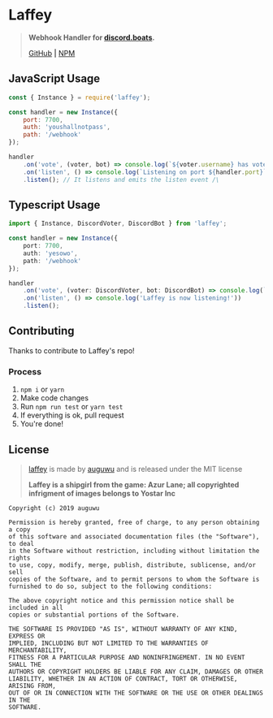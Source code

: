 # Laffey

> **Webhook Handler for [discord.boats](https://discord.boats).**
>
> [GitHub](https://github.com/auguwu/laffey) **|** [NPM](https://npmjs.com/package/laffey)

## JavaScript Usage

```js
const { Instance } = require('laffey');

const handler = new Instance({
    port: 7700,
    auth: 'youshallnotpass',
    path: '/webhook'
});

handler
    .on('vote', (voter, bot) => console.log(`${voter.username} has voted ${bot.name}`))
    .on('listen', () => console.log(`Listening on port ${handler.port}`))
    .listen(); // It listens and emits the listen event /\
```

## Typescript Usage

```ts
import { Instance, DiscordVoter, DiscordBot } from 'laffey';

const handler = new Instance({
    port: 7700,
    auth: 'yesowo',
    path: '/webhook'
});

handler
    .on('vote', (voter: DiscordVoter, bot: DiscordBot) => console.log(`${voter.username} has voted ${bot.name}`))
    .on('listen', () => console.log('Laffey is now listening!'))
    .listen();
```

## Contributing

Thanks to contribute to Laffey's repo!

### Process

1) `npm i` or `yarn`
2) Make code changes
3) Run `npm run test` or `yarn test`
4) If everything is ok, pull request
5) You're done!

## License

> [laffey](https://github.com/auguwu/laffey) is made by [auguwu](https://augu.me) and is released under the MIT license
>
> **Laffey is a shipgirl from the game: Azur Lane; all copyrighted infrigment of images belongs to Yostar Inc**

```
Copyright (c) 2019 auguwu

Permission is hereby granted, free of charge, to any person obtaining a copy
of this software and associated documentation files (the "Software"), to deal
in the Software without restriction, including without limitation the rights
to use, copy, modify, merge, publish, distribute, sublicense, and/or sell
copies of the Software, and to permit persons to whom the Software is
furnished to do so, subject to the following conditions:

The above copyright notice and this permission notice shall be included in all
copies or substantial portions of the Software.

THE SOFTWARE IS PROVIDED "AS IS", WITHOUT WARRANTY OF ANY KIND, EXPRESS OR
IMPLIED, INCLUDING BUT NOT LIMITED TO THE WARRANTIES OF MERCHANTABILITY,
FITNESS FOR A PARTICULAR PURPOSE AND NONINFRINGEMENT. IN NO EVENT SHALL THE
AUTHORS OR COPYRIGHT HOLDERS BE LIABLE FOR ANY CLAIM, DAMAGES OR OTHER
LIABILITY, WHETHER IN AN ACTION OF CONTRACT, TORT OR OTHERWISE, ARISING FROM,
OUT OF OR IN CONNECTION WITH THE SOFTWARE OR THE USE OR OTHER DEALINGS IN THE
SOFTWARE.
```
